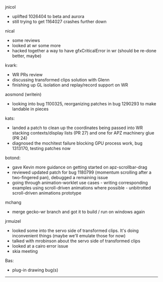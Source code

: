 jnicol
* uplifted 1026404 to beta and aurora
* still trying to get 1164027 crashes further down



nical
* some reviews
* looked at wr some more
* hacked together a way to have gfxCriticalError in wr (should be re-done better, maybe)



kvark:
* WR PRs review
* discussing transformed clips solution with Glenn
* finishing up GL isolation and replay/record support on WR



aosmond (writein)
* looking into bug 1100325, reorganizing patches in bug 1290293 to make landable in pieces



kats:
* landed a patch to clean up the coordinates being passed into WR stacking contexts/display lists (PR 27) and one for APZ machinery glue (PR 24)
* diagnosed the mochitest failure blocking GPU process work, bug 1313170, testing patches now



botond:
  - gave Kevin more guidance on getting started on apz-scrollbar-drag
  - reviewed updated patch for bug 1180799 (momentum scrolling after a two-fingered pan), debugged a remaining issue
  - going through animation-worklet use cases
          - writing corresponding examples using scroll-driven animations where possible
              - unbitrotted scroll-driven animations prototype



mchang
* merge gecko-wr branch and got it to build / run on windows again





jrmuizel
* looked some into the servo side of transformed clips. It's doing inconvenient things (maybe we'll emulate those for now)
* talked with mrobinson about the servo side of transformed clips
* looked at a cairo error issue
* skia meeting



Bas:
* plug-in drawing bug(s)



________________


